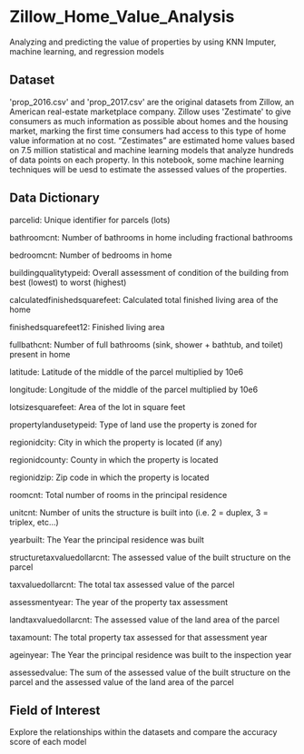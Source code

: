 # Zillow_Home_Value_Analysis
Analyzing and predicting the value of properties by using KNN Imputer, machine learning, and regression models

## Dataset
'prop_2016.csv' and 'prop_2017.csv' are the original datasets from Zillow, an American real-estate marketplace company. Zillow uses 'Zestimate' to give consumers as much information as possible about homes and the housing market, marking the first time consumers had access to this type of home value information at no cost.
“Zestimates” are estimated home values based on 7.5 million statistical and machine learning models that analyze hundreds of data points on each property. In this notebook, some machine learning techniques will be uesd to estimate the assessed values of the properties.

## Data Dictionary
parcelid: Unique identifier for parcels (lots)

bathroomcnt: Number of bathrooms in home including fractional bathrooms

bedroomcnt: Number of bedrooms in home

buildingqualitytypeid: Overall assessment of condition of the building from best (lowest) to worst (highest)

calculatedfinishedsquarefeet: Calculated total finished living area of the home

finishedsquarefeet12: Finished living area

fullbathcnt: Number of full bathrooms (sink, shower + bathtub, and toilet) present in home

latitude: Latitude of the middle of the parcel multiplied by 10e6

longitude: Longitude of the middle of the parcel multiplied by 10e6

lotsizesquarefeet: Area of the lot in square feet

propertylandusetypeid: Type of land use the property is zoned for

regionidcity: City in which the property is located (if any)

regionidcounty: County in which the property is located

regionidzip: Zip code in which the property is located

roomcnt: Total number of rooms in the principal residence

unitcnt: Number of units the structure is built into (i.e. 2 = duplex, 3 = triplex, etc...)

yearbuilt: The Year the principal residence was built

structuretaxvaluedollarcnt: The assessed value of the built structure on the parcel

taxvaluedollarcnt: The total tax assessed value of the parcel

assessmentyear: The year of the property tax assessment

landtaxvaluedollarcnt: The assessed value of the land area of the parcel

taxamount: The total property tax assessed for that assessment year

ageinyear: The Year the principal residence was built to the inspection year

assessedvalue: The sum of the assessed value of the built structure on the parcel and the assessed value of the land area of the parcel

## Field of Interest
Explore the relationships within the datasets and compare the accuracy score of each model
